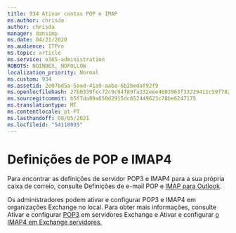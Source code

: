 ```yaml
---
title: 934 Ativar contas POP e IMAP
ms.author: chrisda
author: chrisda
manager: dansimp
ms.date: 04/21/2020
ms.audience: ITPro
ms.topic: article
ms.service: o365-administration
ROBOTS: NOINDEX, NOFOLLOW
localization_priority: Normal
ms.custom: 934
ms.assetid: 2e07bd5a-5aad-41a9-aaba-6b2bedaf92f9
ms.openlocfilehash: 27b0339fec72c9c94f89fa332eee4603963f33229411c59f78282b24e0c7f586
ms.sourcegitcommit: b5f7da89a650d2915dc652449623c78be6247175
ms.translationtype: MT
ms.contentlocale: pt-PT
ms.lasthandoff: 08/05/2021
ms.locfileid: "54118035"
---
```

# <a name="pop-and-imap4-settings"></a>Definições de POP e IMAP4

Para encontrar as definições de servidor POP3 e IMAP4 para a sua própria caixa de correio, consulte Definições de e-mail POP e [IMAP para Outlook](https://support.office.com/article/8361e398-8af4-4e97-b147-6c6c4ac95353.aspx).

Os administradores podem ativar e configurar POP3 e IMAP4 em organizações Exchange no local. Para obter mais informações, consulte Ativar e configurar [POP3](https://technet.microsoft.com/library/bb124934.aspx) em servidores Exchange e Ativar e configurar [o IMAP4 em Exchange servidores.](https://technet.microsoft.com/library/bb124489.aspx)
